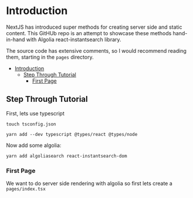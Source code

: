 # Introduction

NextJS has introduced super methods for creating server side and static content. This GitHUb repo is an attempt to showcase these methods hand-in-hand with Algolia react-instantsearch library.

The source code has extensive comments, so I would recommend reading them, starting in the `pages` directory.

- [Introduction](#introduction)
  - [Step Through Tutorial](#step-through-tutorial)
    - [First Page](#first-page)

## Step Through Tutorial

First, lets use typescript

```
touch tsconfig.json

yarn add --dev typescript @types/react @types/node

```

Now add some algolia:

```
yarn add algoliasearch react-instantsearch-dom
```

### First Page

We want to do server side rendering with algolia so first lets create a `pages/index.tsx`

